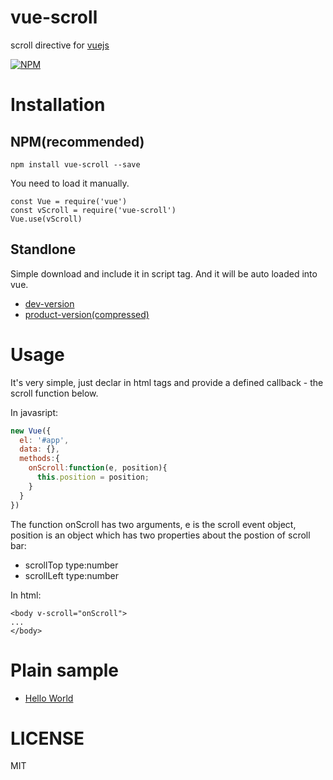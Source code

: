 # vue-scroll
scroll directive for [vuejs](https://vuejs.org/)

[![NPM](https://nodei.co/npm/vue-scroll.png?stars&downloads)](https://nodei.co/npm/vue-scroll/)

# Installation
## NPM(recommended)
```
npm install vue-scroll --save
```
    
You need to load it manually.
    
```
const Vue = require('vue')
const vScroll = require('vue-scroll')
Vue.use(vScroll)
```
## Standlone

Simple download and include it in script tag. And it will be auto loaded into vue.

   * [dev-version](http://rawgit.com/wangpin34/vue-scroll/master/lib/vue-scroll.browser.js)
   * [product-version(compressed)](http://rawgit.com/wangpin34/vue-scroll/master/dist/vue-scroll.min.js)

# Usage
It's very simple, just declar in html tags and provide a defined callback - the scroll function below.

In javasript:
```javascript
new Vue({
  el: '#app',
  data: {},
  methods:{
    onScroll:function(e, position){
      this.position = position;
    }
  }
})
```

The function onScroll has two arguments, e is the scroll event object, position is an object which has two properties about the postion of scroll bar:
* scrollTop type:number 
* scrollLeft type:number

In html:
```
<body v-scroll="onScroll">
...
</body>

```



# Plain sample 
* [Hello World](http://rawgit.com/wangpin34/vue-scroll/master/sample/index.html)

# LICENSE
MIT
